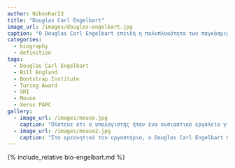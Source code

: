 ```yaml
---
author: NikosKar23
title: "Douglas Carl Engelbart"
image_url: /images/douglas-engelbart.jpg
caption: "O Douglas Carl Engelbart επειδή η πολυπλοκότητα των παγκόσμιων προβλημάτων αυξανόταν, σκέφτηκε ότι ο αποτελεσματικότερος τρόπος για την επίλυση των προβλημάτων ήταν η αύξηση της ανθρώπινης νοημοσύνης και η ανάπτυξη τρόπων οικοδόμησης συλλογικής νοημοσύνης."
categories:
  - biography
  - definition
tags:
  - Douglas Carl Engelbart
  - Bill England 
  - Bootstrap Institute
  - Turing Award
  - SRI
  - Mouse
  - Xerox PARC
gallery:
  - image_url: /images/mouse.jpg
    caption: "Πίστευε ότι ο υπολογιστής ήταν ένα ουσιαστικό εργαλείο για τους μελλοντικούς εργάτες της γνώσης να λύσουν τέτοια προβλήματα."
  - image_url: /images/mouse2.jpg
    caption: "Στο ερευνητικό του εργαστήριο, ο Douglas Carl Engelbart παρουσίασε μία συσκευή που αποτελούνταν από ένα ξύλινο κέλυφος με δύο μεταλλικούς τροχούς. Ήταν ένας δείκτης θέσης Χ-Υ για ένα σύστημα απεικόνισης, το γνωστό μας mouse."
---
```


{% include_relative bio-engelbart.md %}
